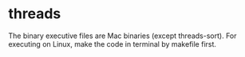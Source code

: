 # threads

The binary executive files are Mac binaries (except threads-sort). For executing on Linux, make the code in terminal by makefile first.
